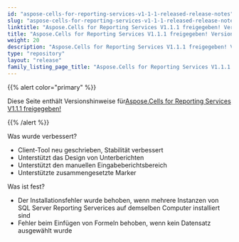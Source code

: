 ```yaml
---
id: "aspose-cells-for-reporting-services-v1-1-1-released-release-notes"
slug: "aspose-cells-for-reporting-services-v1-1-1-released-release-notes"
linktitle: "Aspose.Cells for Reporting Services V1.1.1 freigegeben! Versionshinweise"
title: "Aspose.Cells for Reporting Services V1.1.1 freigegeben! Versionshinweise"
weight: 20
description: "Aspose.Cells for Reporting Services V1.1.1 freigegeben! Versionshinweise – the latest updates and fixes."
type: "repository"
layout: "release"
family_listing_page_title: "Aspose.Cells for Reporting Services V1.1.1 freigegeben! Versionshinweise"
---
```

{{% alert color="primary" %}} 

 Diese Seite enthält Versionshinweise für[Aspose.Cells for Reporting Services V1.1.1 freigegeben!](https://releases.aspose.com/cells/reportingservices/new-releases/aspose.cells-for-reporting-services-v1.1.1-released/)

{{% /alert %}} 

 Was wurde verbessert?

-  Client-Tool neu geschrieben, Stabilität verbessert
- Unterstützt das Design von Unterberichten
- Unterstützt den manuellen Eingabeberichtsbereich
- Unterstützte zusammengesetzte Marker

 Was ist fest?

- Der Installationsfehler wurde behoben, wenn mehrere Instanzen von SQL Server Reporting Serverices auf demselben Computer installiert sind
- Fehler beim Einfügen von Formeln behoben, wenn kein Datensatz ausgewählt wurde
